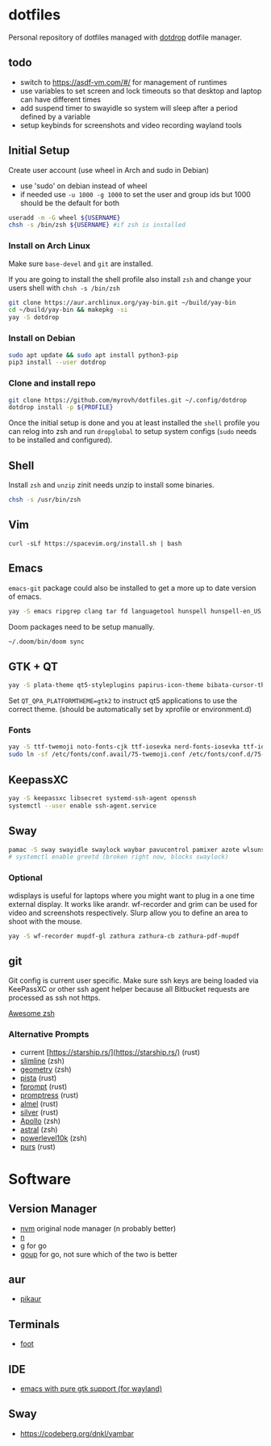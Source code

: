 # dotfiles

Personal repository of dotfiles managed with
[dotdrop](https://github.com/deadc0de6/dotdrop) dotfile manager.

## todo

- switch to https://asdf-vm.com/#/ for management of runtimes
- use variables to set screen and lock timeouts so that desktop and laptop can have different times
- add suspend timer to swayidle so system will sleep after a period defined by a variable
- setup keybinds for screenshots and video recording wayland tools

## Initial Setup

Create user account (use wheel in Arch and sudo in Debian)

- use 'sudo' on debian instead of wheel
- if needed use `-u 1000 -g 1000` to set the user and group ids but 1000 should be the default for both

```sh
useradd -m -G wheel ${USERNAME}
chsh -s /bin/zsh ${USERNAME} #if zsh is installed
```

### Install on Arch Linux

Make sure `base-devel` and `git` are installed.

If you are going to install the shell profile also install `zsh` and change your users shell with `chsh -s /bin/zsh`

```sh
git clone https://aur.archlinux.org/yay-bin.git ~/build/yay-bin
cd ~/build/yay-bin && makepkg -si
yay -S dotdrop
```

### Install on Debian

```sh
sudo apt update && sudo apt install python3-pip
pip3 install --user dotdrop
```

### Clone and install repo

```sh
git clone https://github.com/myrovh/dotfiles.git ~/.config/dotdrop
dotdrop install -p ${PROFILE}
```

Once the initial setup is done and you at least installed the `shell` profile you can relog into zsh and run `dropglobal` to setup system configs (`sudo` needs to be installed and configured).

## Shell

Install `zsh` and `unzip` zinit needs unzip to install some binaries.

```sh
chsh -s /usr/bin/zsh
```

## Vim

`curl -sLf https://spacevim.org/install.sh | bash`

## Emacs

`emacs-git` package could also be installed to get a more up to date version of emacs.

```sh
yay -S emacs ripgrep clang tar fd languagetool hunspell hunspell-en_US hunspell-en_AU
```

Doom packages need to be setup manually.

```sh
~/.doom/bin/doom sync
```

## GTK + QT

```sh
yay -S plata-theme qt5-styleplugins papirus-icon-theme bibata-cursor-theme gtk-engine-murrine ttf-roboto
```

Set `QT_QPA_PLATFORMTHEME=gtk2` to instruct qt5 applications to use the correct theme. (should be automatically set by xprofile or environment.d)

### Fonts

```sh
yay -S ttf-twemoji noto-fonts-cjk ttf-iosevka nerd-fonts-iosevka ttf-iosevka-term
sudo ln -sf /etc/fonts/conf.avail/75-twemoji.conf /etc/fonts/conf.d/75-twemoji.conf`
```

## KeepassXC

```sh
yay -S keepassxc libsecret systemd-ssh-agent openssh
systemctl --user enable ssh-agent.service
```

## Sway

```sh
pamac -S sway swayidle swaylock waybar pavucontrol pamixer azote wlsunset mako alacritty qt5-wayland light cozette-otb playerctl imv wdisplays grim slurp greetd gtkgreet poweralertd lxqt-policykit
# systemctl enable greetd (broken right now, blocks swaylock)
```

### Optional

wdisplays is useful for laptops where you might want to plug in a one time external display. It works like arandr. wf-recorder and grim can be used for video and screenshots respectively. Slurp allow you to define an area to shoot with the mouse.

```sh
yay -S wf-recorder mupdf-gl zathura zathura-cb zathura-pdf-mupdf
```

## git

Git config is current user specific. Make sure ssh keys are being loaded via KeePassXC or other ssh agent helper because all Bitbucket requests are processed as ssh not https.

[Awesome zsh](https://github.com/unixorn/awesome-zsh-plugins)

### Alternative Prompts

- current [https://starship.rs/](https://starship.rs/) (rust)
- [slimline](https://github.com/mgee/slimline) (zsh)
- [geometry](https://github.com/geometry-zsh/geometry) (zsh)
- [pista](https://github.com/nerdypepper/pista) (rust)
- [fprompt](https://github.com/shosatojp/fprompt) (rust)
- [promptress](https://github.com/j-tai/promptress) (rust)
- [almel](https://github.com/ryooooooga/almel) (rust)
- [silver](https://github.com/reujab/silver) (rust)
- [Apollo](https://github.com/mjrafferty/apollo-zsh-theme) (zsh)
- [astral](https://github.com/xwmx/astral) (zsh)
- [powerlevel10k](https://github.com/romkatv/powerlevel10k) (zsh)
- [purs](https://github.com/xcambar/purs) (rust)

# Software

## Version Manager

- [nvm](https://github.com/nvm-sh/nvm) original node manager (n probably better)
- [n](https://github.com/tj/n)
- [g](https://github.com/stefanmaric/g) for go
- [goup](https://github.com/owenthereal/goup) for go, not sure which of the two is better

## aur

- [pikaur](https://github.com/actionless/pikaur)

## Terminals

- [foot](https://codeberg.org/dnkl/foot)

## IDE

- [emacs with pure gtk support (for wayland)](https://github.com/masm11/emacs#emacs-supporting-pure-gtk3)

## Sway

- https://codeberg.org/dnkl/yambar
